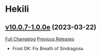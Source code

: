 # Hekili

## [v10.0.7-1.0.0e](https://github.com/Hekili/hekili/tree/v10.0.7-1.0.0e) (2023-03-22)
[Full Changelog](https://github.com/Hekili/hekili/compare/v10.0.7-1.0.0d...v10.0.7-1.0.0e) [Previous Releases](https://github.com/Hekili/hekili/releases)

- Frost DK: Fix Breath of Sindragosa.  
